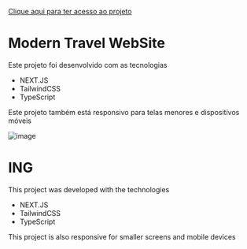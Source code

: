 <a href="https://modern-travel-website-next-js-tailwind-css-ts.vercel.app/">Clique aqui para ter acesso ao projeto</a>

<h1>Modern Travel WebSite</h1>

<p>Este projeto foi desenvolvido com as tecnologias</p>

<ul>
  <li>NEXT.JS</li>
  <li>TailwindCSS</li>
  <li>TypeScript</li>
</ul>

<p>Este projeto também está responsivo para telas menores e dispositívos móveis</p>

![image](https://github.com/user-attachments/assets/713d8df8-7ed3-461e-af8b-d00668f6e0f9)



<h1>ING</h1>

<p>This project was developed with the technologies</p>

<ul>
<li>NEXT.JS</li>
<li>TailwindCSS</li>
<li>TypeScript</li>
</ul>

<p>This project is also responsive for smaller screens and mobile devices</p>
